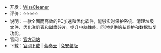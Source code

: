- 开发：[WiseCleaner](https://www.wisecleaner.com.cn/)
- 评价：⭐⭐⭐⭐⭐
- 说明：一款全面而高效的PC加速和优化软件，能够实时保护系统、清理垃圾文件、优化注册表和磁盘碎片，提升电脑性能，同时提供隐私保护和数据恢复功能。
- 官网：[官方网站](https://www.wisecleaner.com.cn/)
- 下载：[官网下载](https://downloads.wisecleaner.com/soft/WiseCare365_CN_6.6.6.636.exe) | [蓝奏云](https://wisecleaner.lanzouu.com/ickSh1s3u1la) | [免安装版](https://downloads.wisecleaner.com/soft/WiseCare365_6.6.6.636.zip)